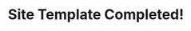---
sort: 1
title: Site Template Completed!
content: <p>We at ZestyBurger have completed the site structure and templating! We now need to make our UI far better (probably going to use bootstrap) and need to fill this site with far more content.</p>
link: null
thumbnail: https://6c706l48.media.zestyio.com/zestyburgerlogo.png
publish_date: 2018-07-11
zuid: 18-6a3566f-lf8k94
item_zuid: /-/basic-content/7-6a21983-jxvd8p.json
version_zuid: 9-6a3566e-dvdh97
version_num: 2
publish_at: 2018-07-12 23:29:51
take_offline_at: null
---